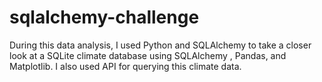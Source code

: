 # sqlalchemy-challenge

During this data analysis, I used Python and SQLAlchemy to take a closer look at a SQLite climate database using SQLAlchemy , Pandas, and Matplotlib. I also used API for querying this climate data.

